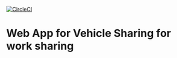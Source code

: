 [![CircleCI](https://circleci.com/gh/mesarikaya/restAPI.svg?style=svg)](https://circleci.com/gh/mesarikaya/restAPI)

# Web App for Vehicle Sharing for work sharing

